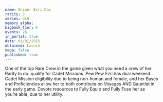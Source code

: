 ```yaml
---
name: Sniper Ezri Dax
rarity: 3
series: ds9
memory_alpha:
bigbook_tier: 6
events: 26
in_portal: true
date: 01/01/2016
obtained: Launch
mega: false
published: true
---
```


One of the top Rare Crew in the game given what you need a crew of her Rarity to do: qualify for Cadet Missions. Pew Pew Ezri has dual weekend Cadet Mission eligibility due to being non-human and female, and her Bases and Proficiencies allow her to both contribute on Voyages AND Gauntlet in the early game. Devote resources to Fully Equip and Fully Fuse her as you’re able, due to her utility.
